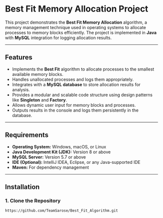 # Best Fit Memory Allocation Project

This project demonstrates the **Best Fit Memory Allocation** algorithm, a memory management technique used in operating systems to allocate processes to memory blocks efficiently. The project is implemented in **Java** with **MySQL** integration for logging allocation results.

---

## Features

- Implements the **Best Fit** algorithm to allocate processes to the smallest available memory blocks.
- Handles unallocated processes and logs them appropriately.
- Integrates with a **MySQL database** to store allocation results for analysis.
- Provides a modular and scalable code structure using design patterns like **Singleton** and **Factory**.
- Allows dynamic user input for memory blocks and processes.
- Outputs results in the console and logs them persistently in the database.

---

## Requirements

- **Operating System:** Windows, macOS, or Linux
- **Java Development Kit (JDK):** Version 8 or above
- **MySQL Server:** Version 5.7 or above
- **IDE (Optional):** IntelliJ IDEA, Eclipse, or any Java-supported IDE
- **Maven:** For dependency management

---

## Installation

### 1. Clone the Repository
```bash
https://github.com/TeamSarose/Best_Fit_Algorithm.git
```

